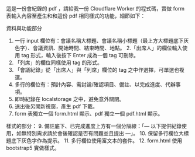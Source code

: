 這是一份會紀錄的 pdf ，請給我一份 Cloudflare Worker 的程式碼，實做 form 表輸入內容至產生和和這份 pdf 相同樣式的功能，細節如下：

資料與功能部分
1. 一行 input 欄位有：會議名稱大標題、會議名稱小標題（最上方大標題底下灰色字）、會議資訊、開始時間、結束時間、地點。
2.「出席人」的欄位輸入使用 tag 形式，輸入後按下 Enter 成為一個 tag 可刪除。
3. 「列席」的欄位同樣使用 tag 的形式。
4. 「會議紀錄」從「出席人」與「列席」欄位的 tag 之中作選擇，可單選也複選。
5. 多行的欄位有：預計內容、需討論/確認項目、備註、以完成進度、代辦事項。
6. 即時紀錄在 localstorage 之中，避免意外關閉。
7. 送出後另開新視窗，產生 pdf 下載。
8. form 表獨立一個 form.html 顯示、pdf 獨立一個 pdf.html 顯示。

樣式的部分：
9. 備註底下、已完成進度上方有一個分隔線：「— 以下提供紀錄使用，如無特別需求請於會後確認是否有問題並且提出 —」。
10. 保留多行欄位大標題底下灰色字作為提示。
11. 多行欄位使用富文本的套件。
12. form.html 使用 bootstrap5 實做樣式。